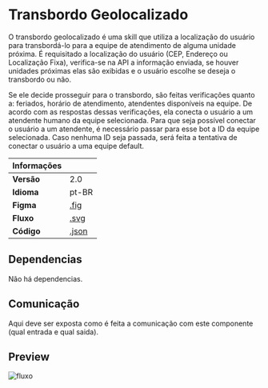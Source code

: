 # Transbordo Geolocalizado

O transbordo geolocalizado é uma skill que utiliza a localização do usuário para transbordá-lo para a equipe de atendimento de alguma unidade próxima.
É requisitado a localização do usuário (CEP, Endereço ou Localização Fixa), verifica-se na API a informação enviada, se houver unidades próximas elas são exibidas e o usuário escolhe se deseja o transbordo ou não.

Se ele decide prosseguir para o transbordo, são feitas verificações quanto a: feriados, horário de atendimento, atendentes disponíveis na equipe. De acordo com as respostas dessas verificações, ela conecta o usuário a um atendente humano da equipe selecionada. Para que seja possível conectar o usuário a um atendente, é necessário passar para esse bot a ID da equipe selecionada. Caso nenhuma ID seja passada, será feita a tentativa de conectar o usuário a uma equipe default.

| Informações |                                          |
|-------------|------------------------------------------|
| **Versão**  | 2.0                                      |
| **Idioma**  | pt-BR                                    |
| **Figma**   | [.fig](./transbordo-geolocalizado.fig)   |
| **Fluxo**   | [.svg](./transbordo-geolocalizado.svg)   |
| **Código**  | [.json](./transbordo-geolocalizado.json) |

## Dependencias

Não há dependencias.

## Comunicação

Aqui deve ser exposta como é feita a comunicação com este componente (qual entrada e qual saida).

## Preview

![fluxo](./transbordo-geolocalizado.svg)
